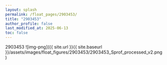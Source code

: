 ```yaml
---
layout: splash
permalink: /float_pages/2903453/
title: "2903453"
author_profile: false
last_modified_at: 2025-06-13
toc: false
---
```

 
2903453
![img-png]({{ site.url }}{{ site.baseurl }}/assets/images/float_figures/2903453/2903453_Sprof_processed_v2.png)